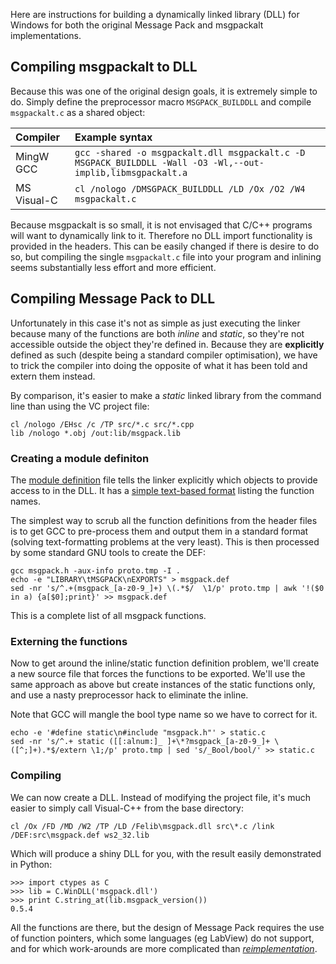 Here are instructions for building a dynamically linked library (DLL) for Windows for both the original Message Pack and msgpackalt implementations.


## Compiling msgpackalt to DLL ##
Because this was one of the original design goals, it is extremely simple to do. Simply define the preprocessor macro `MSGPACK_BUILDDLL` and compile `msgpackalt.c` as a shared object:

| **Compiler** | **Example syntax** |
|:-------------|:-------------------|
| MingW GCC | `gcc -shared -o msgpackalt.dll msgpackalt.c -D MSGPACK_BUILDDLL -Wall -O3 -Wl,--out-implib,libmsgpackalt.a` |
| MS Visual-C | `cl /nologo /DMSGPACK_BUILDDLL /LD /Ox /O2 /W4 msgpackalt.c` |

Because msgpackalt is so small, it is not envisaged that C/C++ programs will want to dynamically link to it. Therefore no DLL import functionality is provided in the headers. This can be easily changed if there is desire to do so, but compiling the single `msgpackalt.c` file into your program and inlining seems substantially less effort and more efficient.



## Compiling Message Pack to DLL ##
Unfortunately in this case it's not as simple as just executing the linker because many of the functions are both _inline_ and _static_, so they're not accessible outside the object they're defined in. Because they are **explicitly** defined as such (despite being a standard compiler optimisation), we have to trick the compiler into doing the opposite of what it has been told and extern them instead.

By comparison, it's easier to make a _static_ linked library from the command line than using the VC project file:
```
cl /nologo /EHsc /c /TP src/*.c src/*.cpp
lib /nologo *.obj /out:lib/msgpack.lib
```


### Creating a module definiton ###
The [module definition](http://msdn.microsoft.com/en-us/library/28d6s79h.aspx) file tells the linker explicitly which objects to provide access to in the DLL. It has a [simple text-based format](http://msdn.microsoft.com/en-us/library/hyx1zcd3.aspx) listing the function names.

The simplest way to scrub all the function definitions from the header files is to get GCC to pre-process them and output them in a standard format (solving text-formatting problems at the very least). This is then processed by some standard GNU tools to create the DEF:
```
gcc msgpack.h -aux-info proto.tmp -I .
echo -e "LIBRARY\tMSGPACK\nEXPORTS" > msgpack.def
sed -nr 's/^.+(msgpack_[a-z0-9_]+) \(.*$/  \1/p' proto.tmp | awk '!($0 in a) {a[$0];print}' >> msgpack.def
```

This is a complete list of all msgpack functions.


### Externing the functions ###
Now to get around the inline/static function definition problem, we'll create a new source file that forces the functions to be exported. We'll use the same approach as above but create instances of the static functions only, and use a nasty preprocessor hack to eliminate the inline.

Note that GCC will mangle the bool type name so we have to correct for it.

```
echo -e '#define static\n#include "msgpack.h"' > static.c
sed -nr 's/^.+ static ([[:alnum:]_ ]+\*?msgpack_[a-z0-9_]+ \([^;]+).*$/extern \1;/p' proto.tmp | sed 's/_Bool/bool/' >> static.c
```


### Compiling ###
We can now create a DLL. Instead of modifying the project file, it's much easier to simply call Visual-C++ from the base directory:
```
cl /Ox /FD /MD /W2 /TP /LD /Felib\msgpack.dll src\*.c /link /DEF:src\msgpack.def ws2_32.lib
```

Which will produce a shiny DLL for you, with the result easily demonstrated in Python:
```
>>> import ctypes as C
>>> lib = C.WinDLL('msgpack.dll')
>>> print C.string_at(lib.msgpack_version())
0.5.4
```

All the functions are there, but the design of Message Pack requires the use of function pointers, which some languages (eg LabView) do not support, and for which work-arounds are more complicated than _[reimplementation](why.md)_.